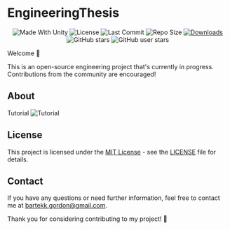 <p align="center"><h1>EngineeringThesis</h1></p>
<p align="center">
  <a>
    <img alt="Made With Unity" src="https://img.shields.io/badge/made%20with-Unity-57b9d3.svg?logo=Unity">
  </a>
  <a>
  <img alt="License" src="https://img.shields.io/github/license/szejkerek/EngineeringThesis?logo=github">
  </a>
  <a>
    <img alt="Last Commit" src="https://img.shields.io/github/last-commit/szejkerek/EngineeringThesis?logo=Mapbox&color=orange">
  </a>
  <a>
    <img alt="Repo Size" src="https://img.shields.io/github/repo-size/szejkerek/EngineeringThesis?logo=VirtualBox">
  </a>
  <a href="https://github.com/szejkerek/EngineeringThesis/releases">
    <img alt="Downloads" src="https://img.shields.io/github/downloads/szejkerek/EngineeringThesis/total?color=brightgreen">
  </a>
  <a>
    <img alt="GitHub stars" src="https://img.shields.io/github/stars/szejkerek/EngineeringThesis?branch=main&label=Stars&logo=GitHub&logoColor=ffffff&labelColor=282828&color=informational&style=flat">
  </a>
  <a>
    <img alt="GitHub user stars" src="https://img.shields.io/github/stars/szejkerek?affiliations=OWNER&branch=main&label=User%20Stars&logo=GitHub&logoColor=ffffff&labelColor=282828&color=informational&style=flat">
  </a>
</p>
Welcome 👋

This is an open-source engineering project that's currently in progress. Contributions from the community are encouraged!

## About

Tutorial
![Tutorial](https://github.com/szejkerek/EngineeringThesis/assets/69083596/db930b22-967b-46d3-93cb-8b265315517c)

## License

This project is licensed under the [MIT License](LICENSE) - see the [LICENSE](LICENSE) file for details.

## Contact

If you have any questions or need further information, feel free to contact me at [bartekk.gordon@gmail.com](mailto:bartekk.gordon@gmail.com).

Thank you for considering contributing to my project! 🚀
